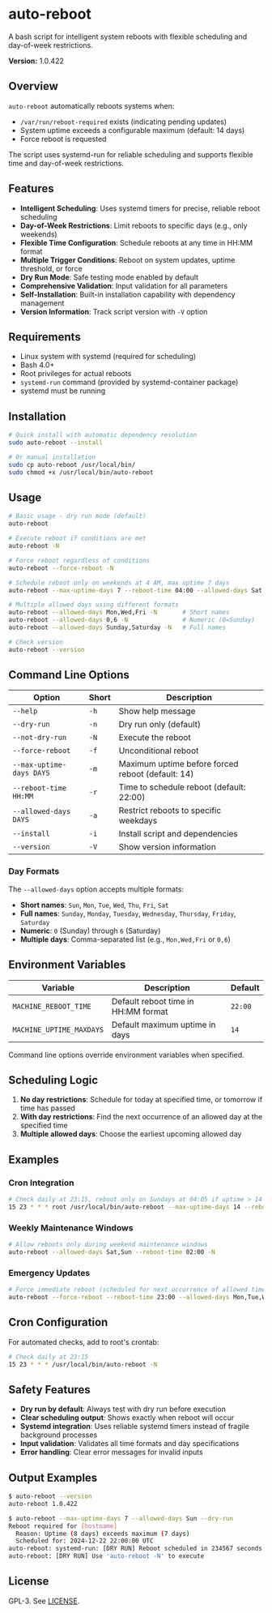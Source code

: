 # auto-reboot

A bash script for intelligent system reboots with flexible scheduling and day-of-week restrictions.

**Version:** 1.0.422

## Overview

`auto-reboot` automatically reboots systems when:
- `/var/run/reboot-required` exists (indicating pending updates)
- System uptime exceeds a configurable maximum (default: 14 days)
- Force reboot is requested

The script uses systemd-run for reliable scheduling and supports flexible time and day-of-week restrictions.

## Features

- **Intelligent Scheduling**: Uses systemd timers for precise, reliable reboot scheduling
- **Day-of-Week Restrictions**: Limit reboots to specific days (e.g., only weekends)
- **Flexible Time Configuration**: Schedule reboots at any time in HH:MM format
- **Multiple Trigger Conditions**: Reboot on system updates, uptime threshold, or force
- **Dry Run Mode**: Safe testing mode enabled by default
- **Comprehensive Validation**: Input validation for all parameters
- **Self-Installation**: Built-in installation capability with dependency management
- **Version Information**: Track script version with `-V` option

## Requirements

- Linux system with systemd (required for scheduling)
- Bash 4.0+
- Root privileges for actual reboots
- `systemd-run` command (provided by systemd-container package)
- systemd must be running

## Installation

```bash
# Quick install with automatic dependency resolution
sudo auto-reboot --install

# Or manual installation
sudo cp auto-reboot /usr/local/bin/
sudo chmod +x /usr/local/bin/auto-reboot
```

## Usage

```bash
# Basic usage - dry run mode (default)
auto-reboot

# Execute reboot if conditions are met
auto-reboot -N

# Force reboot regardless of conditions
auto-reboot --force-reboot -N

# Schedule reboot only on weekends at 4 AM, max uptime 7 days
auto-reboot --max-uptime-days 7 --reboot-time 04:00 --allowed-days Sat,Sun -N

# Multiple allowed days using different formats
auto-reboot --allowed-days Mon,Wed,Fri -N       # Short names
auto-reboot --allowed-days 0,6 -N               # Numeric (0=Sunday)
auto-reboot --allowed-days Sunday,Saturday -N   # Full names

# Check version
auto-reboot --version
```

## Command Line Options

| Option | Short | Description |
|--------|-------|-------------|
| `--help` | `-h` | Show help message |
| `--dry-run` | `-n` | Dry run only (default) |
| `--not-dry-run` | `-N` | Execute the reboot |
| `--force-reboot` | `-f` | Unconditional reboot |
| `--max-uptime-days DAYS` | `-m` | Maximum uptime before forced reboot (default: 14) |
| `--reboot-time HH:MM` | `-r` | Time to schedule reboot (default: 22:00) |
| `--allowed-days DAYS` | `-a` | Restrict reboots to specific weekdays |
| `--install` | `-i` | Install script and dependencies |
| `--version` | `-V` | Show version information |

### Day Formats

The `--allowed-days` option accepts multiple formats:

- **Short names**: `Sun`, `Mon`, `Tue`, `Wed`, `Thu`, `Fri`, `Sat`
- **Full names**: `Sunday`, `Monday`, `Tuesday`, `Wednesday`, `Thursday`, `Friday`, `Saturday`
- **Numeric**: `0` (Sunday) through `6` (Saturday)
- **Multiple days**: Comma-separated list (e.g., `Mon,Wed,Fri` or `0,6`)

## Environment Variables

| Variable | Description | Default |
|----------|-------------|---------|
| `MACHINE_REBOOT_TIME` | Default reboot time in HH:MM format | `22:00` |
| `MACHINE_UPTIME_MAXDAYS` | Default maximum uptime in days | `14` |

Command line options override environment variables when specified.

## Scheduling Logic

1. **No day restrictions**: Schedule for today at specified time, or tomorrow if time has passed
2. **With day restrictions**: Find the next occurrence of an allowed day at the specified time
3. **Multiple allowed days**: Choose the earliest upcoming allowed day

## Examples

### Cron Integration
```bash
# Check daily at 23:15, reboot only on Sundays at 04:05 if uptime > 14 days
15 23 * * * root /usr/local/bin/auto-reboot --max-uptime-days 14 --reboot-time 04:05 --allowed-days Sun -N
```

### Weekly Maintenance Windows
```bash
# Allow reboots only during weekend maintenance windows
auto-reboot --allowed-days Sat,Sun --reboot-time 02:00 -N
```

### Emergency Updates
```bash
# Force immediate reboot (scheduled for next occurrence of allowed time)
auto-reboot --force-reboot --reboot-time 23:00 --allowed-days Mon,Tue,Wed,Thu,Fri -N
```

## Cron Configuration

For automated checks, add to root's crontab:

```bash
# Check daily at 23:15
15 23 * * * /usr/local/bin/auto-reboot -N
```

## Safety Features

- **Dry run by default**: Always test with dry run before execution
- **Clear scheduling output**: Shows exactly when reboot will occur
- **Systemd integration**: Uses reliable systemd timers instead of fragile background processes
- **Input validation**: Validates all time formats and day specifications
- **Error handling**: Clear error messages for invalid inputs

## Output Examples

```bash
$ auto-reboot --version
auto-reboot 1.0.422

$ auto-reboot --max-uptime-days 7 --allowed-days Sun --dry-run
Reboot required for [hostname]
  Reason: Uptime (8 days) exceeds maximum (7 days)
  Scheduled for: 2024-12-22 22:00:00 UTC
auto-reboot: systemd-run: [DRY RUN] Reboot scheduled in 234567 seconds
auto-reboot: [DRY RUN] Use 'auto-reboot -N' to execute
```

## License

GPL-3. See [LICENSE](LICENSE).

